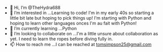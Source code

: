 - 👋 Hi, I’m @TheHydra688
- 👀 I’m interested in ...Learning to code! I'm in my early 40s so starting a little bit late but hoping to pick things up! I'm starting with Python and hoping to learn other languages onces I'm au fait with Python!
- 🌱 I’m currently learning ...Python
- 💞️ I’m looking to collaborate on ...I'm a little unsure about collaboration as yet. I need to learn the ropes before diving fully in.
- 📫 How to reach me ...I can be reached at tomsimpson25@gmail.com

<!---
TheHydra688/TheHydra688 is a ✨ special ✨ repository because its `README.md` (this file) appears on your GitHub profile.
You can click the Preview link to take a look at your changes.
--->
